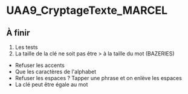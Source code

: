 # UAA9_CryptageTexte_MARCEL

## À finir
  1. Les tests
  2. La taille de la clé ne soit pas être > à la taille du mot (BAZERIES)
- Refuser les accents
- Que les caractères de l'alphabet
- Refuser les espaces ? Tapper une phrase et on enlève les espaces
- La clé peut être égale au mot
